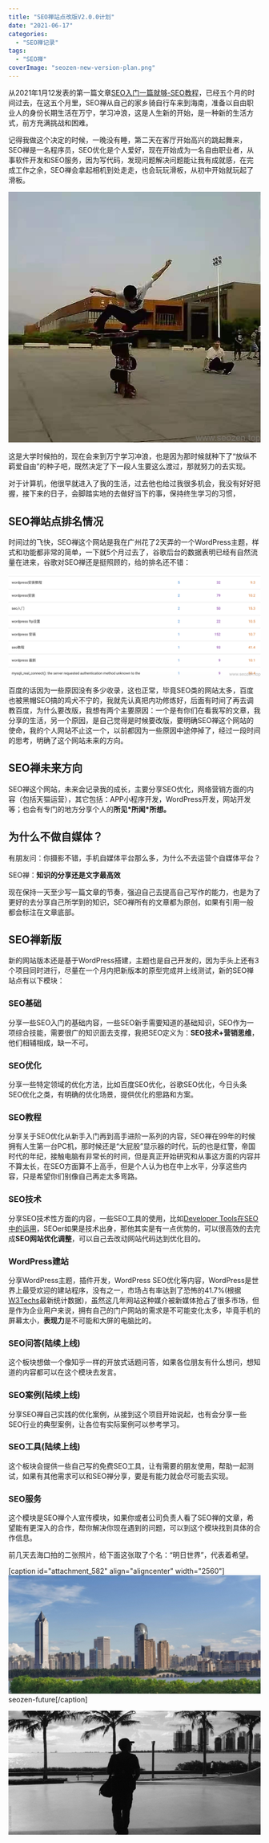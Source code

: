 ```yaml
---
title: "SEO禅站点改版V2.0.0计划"
date: "2021-06-17"
categories: 
  - "SEO禅记录"
tags: 
  - "SEO禅"
coverImage: "seozen-new-version-plan.png"
---
```


从2021年1月12发表的第一篇文章[SEO入门一篇就够-SEO教程](https://www.seozen.top/SEO教程-first-step.html)，已经五个月的时间过去，在这五个月里，SEO禅从自己的家乡骑自行车来到海南，准备以自由职业人的身份长期生活在万宁，学习冲浪，这是人生新的开始，是一种新的生活方式，前方充满挑战和困难。

记得我做这个决定的时候，一晚没有睡，第二天在客厅开始高兴的跳起舞来，SEO禅是一名程序员，SEO优化是个人爱好，现在开始成为一名自由职业者，从事软件开发和SEO服务，因为写代码，发现问题解决问题能让我有成就感，在完成工作之余，SEO禅会拿起相机到处走走，也会玩玩滑板，从初中开始就玩起了滑板。

![seozen-skateboard](images/seozen-skateboard.jpeg)

这是大学时候拍的，现在会来到万宁学习冲浪，也是因为那时候就种下了“放纵不羁爱自由”的种子吧，既然决定了下一段人生要这么渡过，那就努力的去实现。

对于计算机，他很早就进入了我的生活，过去他也给过我很多机会，我没有好好把握，接下来的日子，会脚踏实地的去做好当下的事，保持终生学习的习惯，

## SEO禅站点排名情况

时间过的飞快，SEO禅这个网站是我在广州花了2天弄的一个WordPress主题，样式和功能都非常的简单，一下就5个月过去了，谷歌后台的数据表明已经有自然流量在进来，谷歌对SEO禅还是挺照顾的，给的排名还不错：

![GSC-seozen-ranking](images/GSC-seozen-ranking.png)

百度的话因为一些原因没有多少收录，这也正常，毕竟SEO类的网站太多，百度也被黑帽SEO搞的鸡犬不宁的，我就先认真把内功修炼好，后面有时间了再去调教百度，为什么要改版，我想有两个主要原因：一个是有你们在看我写的文章，我分享的生活，另一个原因，是自己觉得是时候要改版，要明确SEO禅这个网站的使命，我的个人网站不止这一个，以前都因为一些原因中途停掉了，经过一段时间的思考，明确了这个网站未来的方向。

## SEO禅未来方向

SEO禅这个网站，未来会记录我的成长，主要分享SEO优化，网络营销方面的内容（包括天猫运营），其它包括：APP小程序开发，WordPress开发，网站开发等；也会有专门的地方分享个人的**所见\*所闻\*所想。**

## 为什么不做自媒体？

有朋友问：你摄影不错，手机自媒体平台那么多，为什么不去运营个自媒体平台？

SEO禅：**知识的分享还是文字最高效**

现在保持一天至少写一篇文章的节奏，强迫自己去提高自己写作的能力，也是为了更好的去分享自己所学到的知识，SEO禅所有的文章都为原创，如果有引用一般都会标注在文章底部。

## SEO禅新版

新的网站版本还是基于WordPress搭建，主题也是自己开发的，因为手头上还有3个项目同时进行，尽量在一个月内把新版本的原型完成并上线测试，新的SEO禅站点有以下模块：

### SEO基础

分享一些SEO入门的基础内容，一些SEO新手需要知道的基础知识，SEO作为一项综合技能，需要很广的知识面去支撑，我把SEO定义为：**SEO技术+营销思维**，他们相辅相成，缺一不可。

### SEO优化

分享一些特定领域的优化方法，比如百度SEO优化，谷歌SEO优化，今日头条SEO优化之类，有明确的优化场景，提供优化的思路和方案。

### SEO教程

分享关于SEO优化从新手入门再到高手进阶一系列的内容，SEO禅在99年的时候拥有人生第一台PC机，那时候还是“大屁股”显示器的时代，玩的也是红警，帝国时代的年纪，接触电脑有非常长的时间，但是真正开始研究和从事这方面的内容并不算太长，在SEO方面算不上高手，但是个人认为也在中上水平，分享这些内容，只是希望你们别像自己再走太多弯路。

### SEO技术

分享SEO技术性方面的内容，一些SEO工具的使用，比如[Developer Tools在SEO中的运用](https://www.seozen.top/developer-tools-network-seo.html)，SEOer如果是技术出身，那他其实是有一点优势的，可以很高效的去完成**SEO网站优化调整**，可以自己去改动网站代码达到优化目的。

### WordPress建站

分享WordPress主题，插件开发，WordPress SEO优化等内容，WordPress是世界上最受欢迎的建站程序，没有之一，市场占有率达到了恐怖的41.7%(根据[W3Techs](https://w3techs.com/technologies/details/cm-wordpress)最新统计数据)，虽然这几年网站这种媒介被新媒体抢占了很多市场，但是作为企业用户来说，拥有自己的门户网站的需求是不可能变化太多，毕竟手机的屏幕太小，**表现力**是不可能和大屏的电脑比的。

### SEO问答(陆续上线)

这个板块想做一个像知乎一样的开放式话题问答，如果各位朋友有什么想问，想知道的内容都可以在这个模块去发言。

### SEO案例(陆续上线)

分享SEO禅自己实践的优化案例，从接到这个项目开始说起，也有会分享一些SEO行业的典型案例，让各位有实际案例可以参考学习。

### SEO工具(陆续上线)

这个板块会提供一些自己写的免费SEO工具，让有需要的朋友使用，帮助一起测试，如果有其他需求可以和SEO禅分享，要是有能力就会尽可能去实现。

### SEO服务

这个模块是SEO禅个人宣传模块，如果你或者公司负责人看了SEO禅的文章，希望能有更深入的合作，帮你解决你现在遇到的问题，可以到这个模块找到具体的合作信息。

前几天去海口拍的二张照片，给下面这张取了个名：“明日世界”，代表着希望。

\[caption id="attachment\_582" align="aligncenter" width="2560"\]![seo-future](images/seozen-future-scaled-e1622957866614.jpeg) seozen-future\[/caption\]

![seo-reborn](images/seo-reborn-e1622958912744.jpeg)
